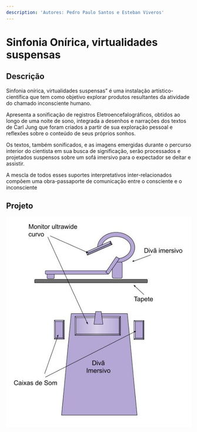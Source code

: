 ```yaml
---
description: 'Autores: Pedro Paulo Santos e Esteban Viveros'
---
```


# Sinfonia Onírica, virtualidades suspensas

## Descrição

Sinfonia onírica, virtualidades suspensas” é uma instalação artístico-científica que tem como objetivo explorar produtos resultantes da atividade do chamado inconsciente humano.

Apresenta a sonificação de registros Eletroencefalográficos, obtidos ao longo de uma noite de sono, integrada a desenhos e narrações dos textos de Carl Jung que foram criados a partir de sua exploração pessoal e reflexões sobre o conteúdo de seus próprios sonhos.

Os textos, também sonificados, e as imagens emergidas durante o percurso interior do cientista em sua busca de significação, serão processados e projetados suspensos sobre um sofá imersivo para o expectador se deitar e assistir.

A mescla de todos esses suportes interpretativos inter-relacionados compõem uma obra-passaporte de comunicação entre o consciente e o inconsciente

## Projeto

![](../../../.gitbook/assets/sinfonia-onirica.jpg)

